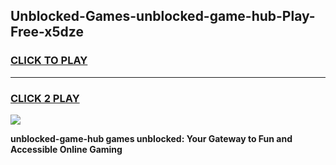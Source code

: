 
## Unblocked-Games-unblocked-game-hub-Play-Free-x5dze
<h3>
<a href="https://premium76.site?title=unblocked-game-hub&ref=21A">CLICK TO PLAY</a></h3>
<hr>

<h3>
<a href="https://premium76.site?title=unblocked-game-hub&ref=21A">CLICK 2 PLAY</a>
  
</h3>

<a href="https://premium76.site?title=unblocked-game-hub&ref=21A"><img src="https://clearcache.store/games.png"></a>


**unblocked-game-hub games unblocked: Your Gateway to Fun and Accessible Online Gaming**
